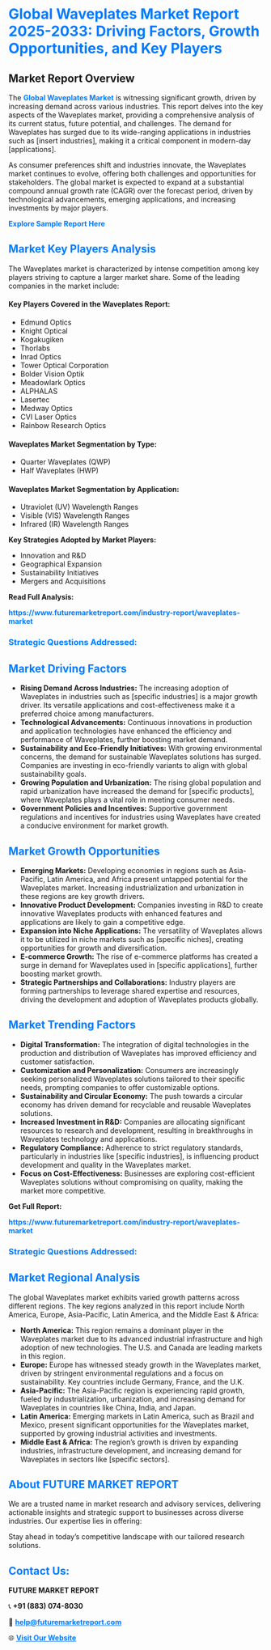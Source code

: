 <h1 style="color: #007BFF;">Global Waveplates Market Report 2025-2033: Driving Factors, Growth Opportunities, and Key Players</h1>

<section id="overview">
<h2>Market Report Overview</h2>
<p>The <a href="https://www.futuremarketreport.com/industry-report/waveplates-market" style="color: #007BFF; text-decoration: none;"><strong>Global Waveplates Market</strong></a> is witnessing significant growth, driven by increasing demand across various industries. This report delves into the key aspects of the Waveplates market, providing a comprehensive analysis of its current status, future potential, and challenges. The demand for Waveplates has surged due to its wide-ranging applications in industries such as [insert industries], making it a critical component in modern-day [applications].</p>
<p>As consumer preferences shift and industries innovate, the Waveplates market continues to evolve, offering both challenges and opportunities for stakeholders. The global market is expected to expand at a substantial compound annual growth rate (CAGR) over the forecast period, driven by technological advancements, emerging applications, and increasing investments by major players.</p>
</section>

<section id="overview">
<p><a href="https://www.futuremarketreport.com/request-sample/reportId=115750" style="color: #007BFF; text-decoration: none;"><strong>Explore Sample Report Here</strong></a></p>
</section>

<section id="key-players">
<h2 style="color: #007BFF;">Market Key Players Analysis</h2>
<p>The Waveplates market is characterized by intense competition among key players striving to capture a larger market share. Some of the leading companies in the market include:</p>
<h4>Key Players Covered in the Waveplates Report:</h4>
<ul><li>Edmund Optics</li><li>Knight Optical</li><li>Kogakugiken</li><li>Thorlabs</li><li>Inrad Optics</li><li>Tower Optical Corporation</li><li>Bolder Vision Optik</li><li>Meadowlark Optics</li><li>ALPHALAS</li><li>Lasertec</li><li>Medway Optics</li><li>CVI Laser Optics</li><li>Rainbow Research Optics</li></ul>
<h4>Waveplates Market Segmentation by Type:</h4>
<ul><li>Quarter Waveplates (QWP)</li><li>Half Waveplates (HWP)</li></ul>

<h4>Waveplates Market Segmentation by Application:</h4>
<ul><li>Utraviolet (UV) Wavelength Ranges</li><li>Visible (VIS) Wavelength Ranges</li><li>Infrared (IR) Wavelength Ranges</li></ul>
<p><strong>Key Strategies Adopted by Market Players:</strong></p>
<ul>
<li>Innovation and R&D</li>
<li>Geographical Expansion</li>
<li>Sustainability Initiatives</li>
<li>Mergers and Acquisitions</li>
</ul>
</section>

<section>
<p><strong>Read Full Analysis: </strong></p><a href="https://www.futuremarketreport.com/industry-report/waveplates-market" style="color: #007BFF; text-decoration: none;"><strong>https://www.futuremarketreport.com/industry-report/waveplates-market</strong></a>
<h3 style="color: #007BFF;">Strategic Questions Addressed:</h3>
</section>

<section id="driving-factors">
<h2 style="color: #007BFF;">Market Driving Factors</h2>
<ul>
<li><strong>Rising Demand Across Industries:</strong> The increasing adoption of Waveplates in industries such as [specific industries] is a major growth driver. Its versatile applications and cost-effectiveness make it a preferred choice among manufacturers.</li>
<li><strong>Technological Advancements:</strong> Continuous innovations in production and application technologies have enhanced the efficiency and performance of Waveplates, further boosting market demand.</li>
<li><strong>Sustainability and Eco-Friendly Initiatives:</strong> With growing environmental concerns, the demand for sustainable Waveplates solutions has surged. Companies are investing in eco-friendly variants to align with global sustainability goals.</li>
<li><strong>Growing Population and Urbanization:</strong> The rising global population and rapid urbanization have increased the demand for [specific products], where Waveplates plays a vital role in meeting consumer needs.</li>
<li><strong>Government Policies and Incentives:</strong> Supportive government regulations and incentives for industries using Waveplates have created a conducive environment for market growth.</li>
</ul>
</section>

<section id="growth-opportunities">
<h2 style="color: #007BFF;">Market Growth Opportunities</h2>
<ul>
<li><strong>Emerging Markets:</strong> Developing economies in regions such as Asia-Pacific, Latin America, and Africa present untapped potential for the Waveplates market. Increasing industrialization and urbanization in these regions are key growth drivers.</li>
<li><strong>Innovative Product Development:</strong> Companies investing in R&D to create innovative Waveplates products with enhanced features and applications are likely to gain a competitive edge.</li>
<li><strong>Expansion into Niche Applications:</strong> The versatility of Waveplates allows it to be utilized in niche markets such as [specific niches], creating opportunities for growth and diversification.</li>
<li><strong>E-commerce Growth:</strong> The rise of e-commerce platforms has created a surge in demand for Waveplates used in [specific applications], further boosting market growth.</li>
<li><strong>Strategic Partnerships and Collaborations:</strong> Industry players are forming partnerships to leverage shared expertise and resources, driving the development and adoption of Waveplates products globally.</li>
</ul>
</section>

<section id="trending-factors">
<h2 style="color: #007BFF;">Market Trending Factors</h2>
<ul>
<li><strong>Digital Transformation:</strong> The integration of digital technologies in the production and distribution of Waveplates has improved efficiency and customer satisfaction.</li>
<li><strong>Customization and Personalization:</strong> Consumers are increasingly seeking personalized Waveplates solutions tailored to their specific needs, prompting companies to offer customizable options.</li>
<li><strong>Sustainability and Circular Economy:</strong> The push towards a circular economy has driven demand for recyclable and reusable Waveplates solutions.</li>
<li><strong>Increased Investment in R&D:</strong> Companies are allocating significant resources to research and development, resulting in breakthroughs in Waveplates technology and applications.</li>
<li><strong>Regulatory Compliance:</strong> Adherence to strict regulatory standards, particularly in industries like [specific industries], is influencing product development and quality in the Waveplates market.</li>
<li><strong>Focus on Cost-Effectiveness:</strong> Businesses are exploring cost-efficient Waveplates solutions without compromising on quality, making the market more competitive.</li>
</ul>
</section>

<section>
<p><strong>Get Full Report: </strong></p><a href="https://www.futuremarketreport.com/industry-report/waveplates-market" style="color: #007BFF; text-decoration: none;"><strong>https://www.futuremarketreport.com/industry-report/waveplates-market</strong></a>
<h3 style="color: #007BFF;">Strategic Questions Addressed:</h3>
</section>


<section id="regional-analysis">
<h2 style="color: #007BFF;">Market Regional Analysis</h2>
<p>The global Waveplates market exhibits varied growth patterns across different regions. The key regions analyzed in this report include North America, Europe, Asia-Pacific, Latin America, and the Middle East & Africa:</p>
<ul>
<li><strong>North America:</strong> This region remains a dominant player in the Waveplates market due to its advanced industrial infrastructure and high adoption of new technologies. The U.S. and Canada are leading markets in this region.</li>
<li><strong>Europe:</strong> Europe has witnessed steady growth in the Waveplates market, driven by stringent environmental regulations and a focus on sustainability. Key countries include Germany, France, and the U.K.</li>
<li><strong>Asia-Pacific:</strong> The Asia-Pacific region is experiencing rapid growth, fueled by industrialization, urbanization, and increasing demand for Waveplates in countries like China, India, and Japan.</li>
<li><strong>Latin America:</strong> Emerging markets in Latin America, such as Brazil and Mexico, present significant opportunities for the Waveplates market, supported by growing industrial activities and investments.</li>
<li><strong>Middle East & Africa:</strong> The region’s growth is driven by expanding industries, infrastructure development, and increasing demand for Waveplates in sectors like [specific sectors].</li>
</ul>
</section>

<footer>
<h2 style="color: #007BFF;">About FUTURE MARKET REPORT</h2>
<p>We are a trusted name in market research and advisory services, delivering actionable insights and strategic support to businesses across diverse industries. Our expertise lies in offering:</p>

<p>Stay ahead in today’s competitive landscape with our tailored research solutions.</p>

<h2 style="color: #007BFF;">Contact Us:</h2>
<p><strong>FUTURE MARKET REPORT</strong></p>
<p>📞 <strong>+91 (883) 074-8030</strong></p>
<p>📧 <strong><a href="mailto:help@futuremarketreport.com" style="color: #007BFF;">help@futuremarketreport.com</a></strong></p>
<p>🌐 <strong><a href="https://www.futuremarketreport.com/" style="color: #007BFF;">Visit Our Website</a></strong></p>
</footer>